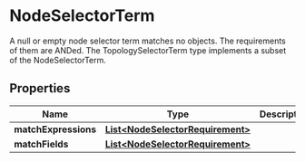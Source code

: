 

# NodeSelectorTerm

A null or empty node selector term matches no objects. The requirements of them are ANDed. The TopologySelectorTerm type implements a subset of the NodeSelectorTerm.
## Properties

Name | Type | Description | Notes
------------ | ------------- | ------------- | -------------
**matchExpressions** | [**List&lt;NodeSelectorRequirement&gt;**](NodeSelectorRequirement.md) |  |  [optional]
**matchFields** | [**List&lt;NodeSelectorRequirement&gt;**](NodeSelectorRequirement.md) |  |  [optional]



